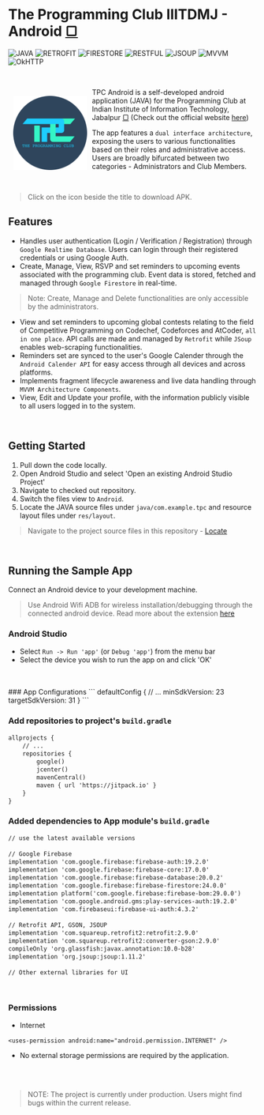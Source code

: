 # The Programming Club IIITDMJ - Android [▢](https://github.com/yatharthagoenka/tpc/releases/download/production/TPC.apk)

<img alt="JAVA" src="https://img.shields.io/badge/JAVA-•-red" /> <img alt="RETROFIT" src="https://img.shields.io/badge/RETROFIT-•-orange" />
<img alt="FIRESTORE" src="https://img.shields.io/badge/FIRESTORE-•-blue" />
<img alt="RESTFUL" src="https://img.shields.io/badge/REST-•-brown" />
<img alt="JSOUP" src="https://img.shields.io/badge/JSOUP-•-green" />
<img alt="MVVM" src="https://img.shields.io/badge/MVVM-•-pink" />
<img alt="OkHTTP" src="https://img.shields.io/badge/OkHTTP-•-purple" />

</br>

<img src="app\src\main\res\drawable\app_icon.png" align="left" width="150" hspace="10" vspace="30">

TPC Android is a self-developed android application (JAVA) for the Programming Club at Indian Institute of Information Technology, Jabalpur [▢](https://iiitdmj.ac.in) (Check out the official website [here](https://www.iiitdmj.ac.in/webix.iiitdmj.ac.in/))</br>

The app features a `dual interface architecture`, exposing the users to various functionalities based on their roles and administrative access. Users are broadly bifurcated between two categories - Administrators and Club Members.

</br>

> Click on the icon beside the title to download APK.

## Features

 - Handles user authentication (Login / Verification / Registration) through `Google Realtime Database`. Users can login through their registered credentials or using Google Auth.
 - Create, Manage, View, RSVP and set reminders to upcoming events associated with the programming club. Event data is stored, fetched and managed through `Google Firestore` in real-time.
 > Note: Create, Manage and Delete functionalities are only accessible by the administrators.
 - View and set reminders to upcoming global contests relating to the field of Competitive Programming on Codechef, Codeforces and AtCoder, `all in one place`.
 API calls are made and managed by `Retrofit` while `JSoup` enables web-scraping functionalities.
 - Reminders set are synced to the user's Google Calender through the `Android Calender API` for easy access through all devices and across platforms.
 - Implements fragment lifecycle awareness and live data handling through `MVVM Architecture Components`.
 - View, Edit and Update your profile, with the information publicly visible to all users logged in to the system.

</br>

## Getting Started

1.  Pull down the code locally.
2.  Open Android Studio and select 'Open an existing Android Studio Project'
3.  Navigate to checked out repository.
4.  Switch the files view to `Android`.
5.  Locate the JAVA source files under `java/com.example.tpc` and resource layout files under `res/layout`.
> Navigate to the project source files in this repository - [Locate](https://github.com/yatharthagoenka/tpc/tree/master/app/src/main/java/com/example/tpc)

</br>

## Running the Sample App

Connect an Android device to your development machine.

> Use Android Wifi ADB for wireless installation/debugging through the connected android device. Read more about the extension [here](https://plugins.jetbrains.com/plugin/7983-android-wifi-adb)

### Android Studio

* Select `Run -> Run 'app'` (or `Debug 'app'`) from the menu bar
* Select the device you wish to run the app on and click 'OK'
</br>
</br>
### App Configurations
```
defaultConfig {
    // ...
    minSdkVersion: 23
    targetSdkVersion: 31
}
```

### Add repositories to project's `build.gradle`

```
allprojects {
    // ...
    repositories {
        google()
        jcenter()
        mavenCentral()
        maven { url 'https://jitpack.io' }
    }
}
```

### Added dependencies to App module's `build.gradle`

```
// use the latest available versions

// Google Firebase
implementation 'com.google.firebase:firebase-auth:19.2.0'
implementation 'com.google.firebase:firebase-core:17.0.0'
implementation 'com.google.firebase:firebase-database:20.0.2'
implementation 'com.google.firebase:firebase-firestore:24.0.0'
implementation platform('com.google.firebase:firebase-bom:29.0.0')
implementation 'com.google.android.gms:play-services-auth:19.2.0'
implementation 'com.firebaseui:firebase-ui-auth:4.3.2'

// Retrofit API, GSON, JSOUP
implementation 'com.squareup.retrofit2:retrofit:2.9.0'
implementation 'com.squareup.retrofit2:converter-gson:2.9.0'
compileOnly 'org.glassfish:javax.annotation:10.0-b28'
implementation 'org.jsoup:jsoup:1.11.2'

// Other external libraries for UI

```
</br>

### Permissions 
 - Internet
 ```
<uses-permission android:name="android.permission.INTERNET" />
 ```
 - No external storage permissions are required by the application.


</br>
</br>

> NOTE: The project is currently under production. Users might find bugs within the current release.
